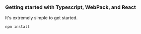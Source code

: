### Getting started with Typescript, WebPack, and React
It's extremely simple to get started.

```shell
npm install
```

